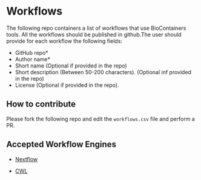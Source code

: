 Workflows
========================

The following repo containers a list of workflows that use BioContainers tools. All the workflows should be published in github.The user should provide for each workflow the following fields: 

- GitHub repo* 
- Author name*
- Short name (Optional if provided in the repo)
- Short description (Between 50-200 characters). (Optional inf provided in the repo)
- License (Optional if provided in the repo). 

How to contribute
-------------------

Please fork the following repo and edit the `workflows.csv` file and perform a PR. 

Accepted Workflow Engines
----------------------------

- [Nextflow](https://www.nextflow.io/)

- [CWL](https://www.commonwl.org/)


